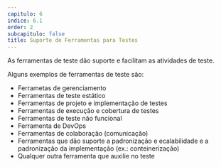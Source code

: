 ```yaml
---
capitulo: 6
indice: 6.1
order: 2
subcapitulo: false
title: Suporte de Ferramentas para Testes
---
```


<p> 
    As ferramentas de teste dão suporte e facilitam as atividades de teste.
</p>

Alguns exemplos de ferramentas de teste são:

<ul>
    <li>Ferrametas de gerenciamento</li>
    <li>Ferramentas de teste estático</li>
    <li>Ferramentas de projeto e implementação de testes</li>
    <li>Ferramentas de execução e cobertura de testes</li>
    <li>Ferramentas de teste não funcional</li>
    <li>Ferramenta de DevOps</li>
    <li>Ferramentas de colaboração (comunicação)</li>
    <li>Ferramentas que dão suporte a padronização e ecalabilidade e a padronização da implementação (ex.: conteinerização)</li>
    <li>Qualquer outra ferramenta que auxilie no teste</li>
</ul>
